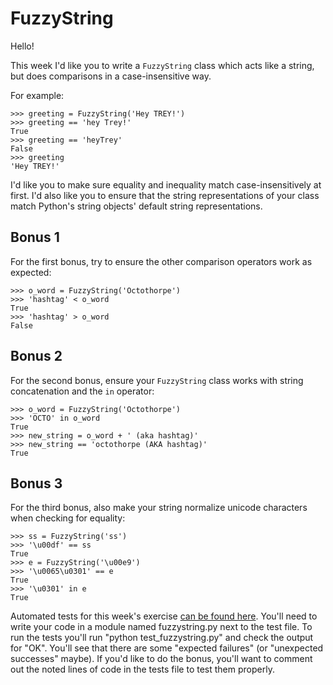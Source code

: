 # FuzzyString

<div class="container content-wrapper">
<div class="row">
  <div class="col-md-8">
    

<p>Hello!</p>
<p>This week I'd like you to write a <code>FuzzyString</code> class which acts like a string, but does comparisons in a case-insensitive way.</p>
<p>For example:</p>
<pre><code>&gt;&gt;&gt; greeting = FuzzyString('Hey TREY!')
&gt;&gt;&gt; greeting == 'hey Trey!'
True
&gt;&gt;&gt; greeting == 'heyTrey'
False
&gt;&gt;&gt; greeting
'Hey TREY!'
</code></pre>

<p>I'd like you to make sure equality and inequality match case-insensitively at first.
I'd also like you to ensure that the string representations of your class match Python's string objects' default string representations.</p>

## Bonus 1

<p>For the first bonus, try to ensure the other comparison operators work as expected:</p>
<pre><code>&gt;&gt;&gt; o_word = FuzzyString('Octothorpe')
&gt;&gt;&gt; 'hashtag' &lt; o_word
True
&gt;&gt;&gt; 'hashtag' &gt; o_word
False
</code></pre>

## Bonus 2
<p>For the second bonus, ensure your <code>FuzzyString</code> class works with string concatenation and the <code>in</code> operator:</p>
<pre><code>&gt;&gt;&gt; o_word = FuzzyString('Octothorpe')
&gt;&gt;&gt; 'OCTO' in o_word
True
&gt;&gt;&gt; new_string = o_word + ' (aka hashtag)'
&gt;&gt;&gt; new_string == 'octothorpe (AKA hashtag)'
True
</code></pre>

## Bonus 3
<p>For the third bonus, also make your string normalize unicode characters when checking for equality:</p>
<pre><code>&gt;&gt;&gt; ss = FuzzyString('ss')
&gt;&gt;&gt; '\u00df' == ss
True
&gt;&gt;&gt; e = FuzzyString('\u00e9')
&gt;&gt;&gt; '\u0065\u0301' == e
True
&gt;&gt;&gt; '\u0301' in e
True
</code></pre>

<p>Automated tests for this week's exercise <a href="https://www.pythonmorsels.com/exercises/9655802abaef47c682555c198ee8b641/tests/">can be found here</a>.
You'll need to write your code in a module named fuzzystring.py next to the test file.
To run the tests you'll run "python test_fuzzystring.py" and check the output for "OK".
You'll see that there are some "expected failures" (or "unexpected successes" maybe).
If you'd like to do the bonus, you'll want to comment out the noted lines of code in the tests file to test them properly.</p>

  </div>
</div>
    </div>